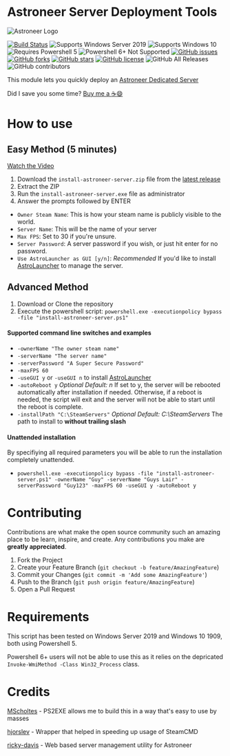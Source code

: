 # Astroneer Server Deployment Tools

![Astroneer Logo](https://astroneer.space/presskit/astroneer/images/header.png)


[![Build Status](https://travis-ci.com/alex4108/astroneer-server-deployment.svg?branch=master)](https://travis-ci.com/alex4108/astroneer-server-deployment)
![Supports Windows Server 2019](https://img.shields.io/badge/Windows-Server%202019-brightgreen)
![Supports Windows 10](https://img.shields.io/badge/Windows-10-brightgreen)
![Requires Powershell 5](https://img.shields.io/badge/Powershell-5-green)
![Powershell 6+ Not Supported](https://img.shields.io/badge/Powershell-6+-red)
[![GitHub issues](https://img.shields.io/github/issues/alex4108/astroneer-server-deployment)](https://github.com/alex4108/astroneer-server-deployment/issues)
[![GitHub forks](https://img.shields.io/github/forks/alex4108/astroneer-server-deployment)](https://github.com/alex4108/astroneer-server-deployment/network)
[![GitHub stars](https://img.shields.io/github/stars/alex4108/astroneer-server-deployment)](https://github.com/alex4108/astroneer-server-deployment/stargazers)
[![GitHub license](https://img.shields.io/github/license/alex4108/astroneer-server-deployment)](https://github.com/alex4108/astroneer-server-deployment/blob/master/LICENSE)
![GitHub All Releases](https://img.shields.io/github/downloads/alex4108/astroneer-server-deployment/total)
![GitHub contributors](https://img.shields.io/github/contributors/alex4108/astroneer-server-deployment)

This module lets you quickly deploy an [Astroneer Dedicated Server](https://blog.astroneer.space/p/astroneer-dedicated-server-details/)

Did I save you some time?  [Buy me a :coffee::smile:](https://venmo.com/alex-schittko)

# How to use

## Easy Method (5 minutes)

[Watch the Video](https://screencast-o-matic.com/embed?sc=cYjnQCENUS&v=6&ff=1&title=0&controls=1)

1. Download the `install-astroneer-server.zip` file from the [latest release](https://github.com/alex4108/astroneer-server-deployment/releases) 
1. Extract the ZIP
1. Run the `install-astroneer-server.exe` file as administrator
1. Answer the prompts followed by ENTER

* `Owner Steam Name`: This is how your steam name is publicly visible to the world.
* `Server Name`: This will be the name of your server
* `Max FPS`: Set to 30 if you're unsure.  
* `Server Password`: A server password if you wish, or just hit enter for no password.
* `Use AstroLauncher as GUI [y/n]`: _Recommended_ If you'd like to install [AstroLauncher](https://www.github.com/ricky-davis/AstroLauncher) to manage the server.

## Advanced Method

1. Download or Clone the repository
1. Execute the powershell script: `powershell.exe -executionpolicy bypass -file "install-astroneer-server.ps1"`

#### Supported command line switches and examples

* `-ownerName "The owner steam name"`
* `-serverName "The server name"`
* `-serverPassword "A Super Secure Password"`
* `-maxFPS 60`
* `-useGUI y` or `-useGUI n` to install [AstroLauncher](https://www.github.com/ricky-davis/AstroLauncher)
* `-autoReboot y` _Optional_ _Default: n_ If set to y, the server will be rebooted automatically after installation if needed.  Otherwise, if a reboot is needed, the script will exit and the server will not be able to start until the reboot is complete.
* `-installPath "C:\SteamServers"` _Optional_ _Default: C:\SteamServers_ The path to install to **without trailing slash**

#### Unattended installation

By specifiying all required parameters you will be able to run the installation completely unattended.

* `powershell.exe -executionpolicy bypass -file "install-astroneer-server.ps1" -ownerName "Guy" -serverName "Guys Lair" -serverPassword "Guy123" -maxFPS 60 -useGUI y -autoReboot y`

# Contributing

Contributions are what make the open source community such an amazing place to be learn, inspire, and create. Any contributions you make are **greatly appreciated**.

1. Fork the Project
2. Create your Feature Branch (`git checkout -b feature/AmazingFeature`)
3. Commit your Changes (`git commit -m 'Add some AmazingFeature'`)
4. Push to the Branch (`git push origin feature/AmazingFeature`)
5. Open a Pull Request

# Requirements

This script has been tested on Windows Server 2019 and Windows 10 1909, both using Powershell 5.

Powershell 6+ users will not be able to use this as it relies on the depricated `Invoke-WmiMethod -Class Win32_Process` class.

# Credits

[MScholtes](https://github.com/MScholtes/PS2EXE) - PS2EXE allows me to build this in a way that's easy to use by masses

[hjorslev](https://github.com/hjorslev/SteamPS) - Wrapper that helped in speeding up usage of SteamCMD

[ricky-davis](https://www.github.com/ricky-davis/AstroLauncher) - Web based server management utility for Astroneer
